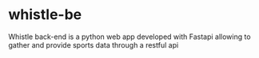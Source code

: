 # whistle-be
Whistle back-end is a python web app developed with Fastapi allowing to gather and provide sports data through a restful api
